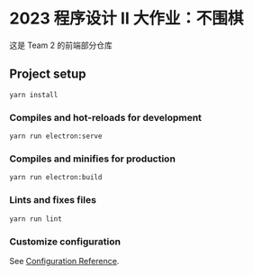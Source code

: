 # 2023 程序设计 Ⅱ 大作业：不围棋
这是 Team 2 的前端部分仓库

## Project setup
```
yarn install
```

### Compiles and hot-reloads for development
```
yarn run electron:serve
```

### Compiles and minifies for production
```
yarn run electron:build
```

### Lints and fixes files
```
yarn run lint
```

### Customize configuration
See [Configuration Reference](https://cli.vuejs.org/config/).
